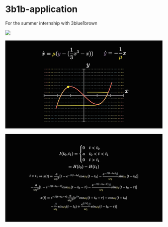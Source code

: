 # 3b1b-application
For the summer internship with 3blue1brown


![](duffing.gif)

![](AnalyticalMechanics2ndProject_10.gif)

![](green1.gif)
